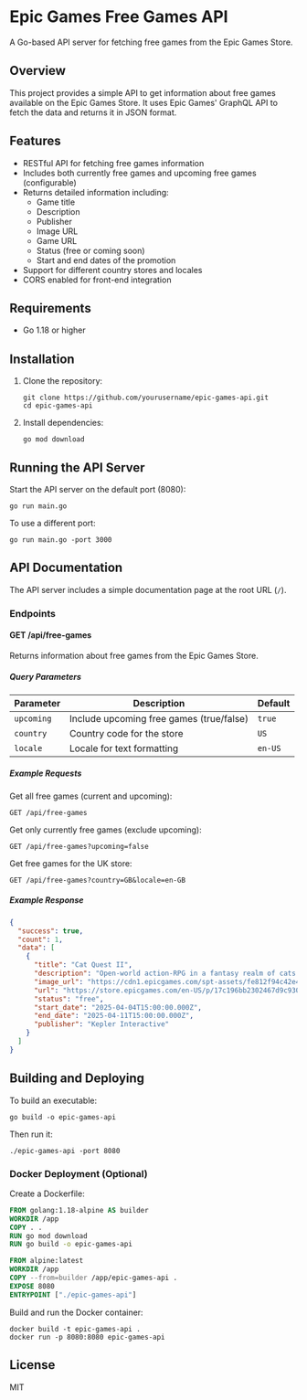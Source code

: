 # Epic Games Free Games API

A Go-based API server for fetching free games from the Epic Games Store.

## Overview

This project provides a simple API to get information about free games available on the Epic Games Store. It uses Epic Games' GraphQL API to fetch the data and returns it in JSON format.

## Features

- RESTful API for fetching free games information
- Includes both currently free games and upcoming free games (configurable)
- Returns detailed information including:
  - Game title
  - Description
  - Publisher
  - Image URL
  - Game URL
  - Status (free or coming soon)
  - Start and end dates of the promotion
- Support for different country stores and locales
- CORS enabled for front-end integration

## Requirements

- Go 1.18 or higher

## Installation

1. Clone the repository:

   ```
   git clone https://github.com/yourusername/epic-games-api.git
   cd epic-games-api
   ```

2. Install dependencies:
   ```
   go mod download
   ```

## Running the API Server

Start the API server on the default port (8080):

```
go run main.go
```

To use a different port:

```
go run main.go -port 3000
```

## API Documentation

The API server includes a simple documentation page at the root URL (`/`).

### Endpoints

#### GET /api/free-games

Returns information about free games from the Epic Games Store.

##### Query Parameters

| Parameter  | Description                              | Default |
| ---------- | ---------------------------------------- | ------- |
| `upcoming` | Include upcoming free games (true/false) | `true`  |
| `country`  | Country code for the store               | `US`    |
| `locale`   | Locale for text formatting               | `en-US` |

##### Example Requests

Get all free games (current and upcoming):

```
GET /api/free-games
```

Get only currently free games (exclude upcoming):

```
GET /api/free-games?upcoming=false
```

Get free games for the UK store:

```
GET /api/free-games?country=GB&locale=en-GB
```

##### Example Response

```json
{
  "success": true,
  "count": 1,
  "data": [
    {
      "title": "Cat Quest II",
      "description": "Open-world action-RPG in a fantasy realm of cats and dogs. CAT QUEST II lets you play solo or with a friend, as both a cat and dog! Quest in a world filled with magic, defeat monsters and collect loot in a catventure like never before!",
      "image_url": "https://cdn1.epicgames.com/spt-assets/fe812f94c42e44e986691a84c796952d/cat-quest-ii-13gb6.jpg",
      "url": "https://store.epicgames.com/en-US/p/17c196bb2302467d9c930289a0b70562",
      "status": "free",
      "start_date": "2025-04-04T15:00:00.000Z",
      "end_date": "2025-04-11T15:00:00.000Z",
      "publisher": "Kepler Interactive"
    }
  ]
}
```

## Building and Deploying

To build an executable:

```
go build -o epic-games-api
```

Then run it:

```
./epic-games-api -port 8080
```

### Docker Deployment (Optional)

Create a Dockerfile:

```Dockerfile
FROM golang:1.18-alpine AS builder
WORKDIR /app
COPY . .
RUN go mod download
RUN go build -o epic-games-api

FROM alpine:latest
WORKDIR /app
COPY --from=builder /app/epic-games-api .
EXPOSE 8080
ENTRYPOINT ["./epic-games-api"]
```

Build and run the Docker container:

```
docker build -t epic-games-api .
docker run -p 8080:8080 epic-games-api
```

## License

MIT
